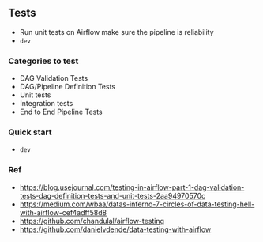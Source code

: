 ## Tests 

- Run unit tests on Airflow make sure the pipeline is reliability
- `dev`

### Categories to test
- DAG Validation Tests
- DAG/Pipeline Definition Tests
- Unit tests
- Integration tests
- End to End Pipeline Tests

### Quick start
- `dev`

### Ref
- https://blog.usejournal.com/testing-in-airflow-part-1-dag-validation-tests-dag-definition-tests-and-unit-tests-2aa94970570c
- https://medium.com/wbaa/datas-inferno-7-circles-of-data-testing-hell-with-airflow-cef4adff58d8
- https://github.com/chandulal/airflow-testing
- https://github.com/danielvdende/data-testing-with-airflow
